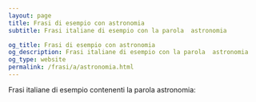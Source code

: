 ```yaml
---
layout: page
title: Frasi di esempio con astronomia 
subtitle: Frasi italiane di esempio con la parola  astronomia

og_title: Frasi di esempio con astronomia 
og_description: Frasi italiane di esempio con la parola  astronomia
og_type: website
permalink: /frasi/a/astronomia.html
---
```


Frasi italiane di esempio contenenti la parola astronomia:


